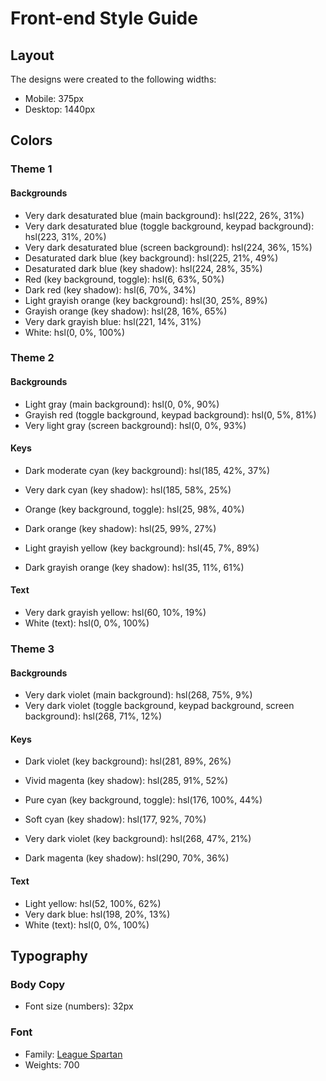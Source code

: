 # Front-end Style Guide

## Layout

The designs were created to the following widths:

-   Mobile: 375px
-   Desktop: 1440px

## Colors

### Theme 1

#### Backgrounds

-   Very dark desaturated blue (main background): hsl(222, 26%, 31%)
-   Very dark desaturated blue (toggle background, keypad background): hsl(223, 31%, 20%)
-   Very dark desaturated blue (screen background): hsl(224, 36%, 15%)
-   Desaturated dark blue (key background): hsl(225, 21%, 49%)
-   Desaturated dark blue (key shadow): hsl(224, 28%, 35%)
-   Red (key background, toggle): hsl(6, 63%, 50%)
-   Dark red (key shadow): hsl(6, 70%, 34%)
-   Light grayish orange (key background): hsl(30, 25%, 89%)
-   Grayish orange (key shadow): hsl(28, 16%, 65%)
-   Very dark grayish blue: hsl(221, 14%, 31%)
-   White: hsl(0, 0%, 100%)

### Theme 2

#### Backgrounds

-   Light gray (main background): hsl(0, 0%, 90%)
-   Grayish red (toggle background, keypad background): hsl(0, 5%, 81%)
-   Very light gray (screen background): hsl(0, 0%, 93%)

#### Keys

-   Dark moderate cyan (key background): hsl(185, 42%, 37%)
-   Very dark cyan (key shadow): hsl(185, 58%, 25%)

-   Orange (key background, toggle): hsl(25, 98%, 40%)
-   Dark orange (key shadow): hsl(25, 99%, 27%)

-   Light grayish yellow (key background): hsl(45, 7%, 89%)
-   Dark grayish orange (key shadow): hsl(35, 11%, 61%)

#### Text

-   Very dark grayish yellow: hsl(60, 10%, 19%)
-   White (text): hsl(0, 0%, 100%)

### Theme 3

#### Backgrounds

-   Very dark violet (main background): hsl(268, 75%, 9%)
-   Very dark violet (toggle background, keypad background, screen background): hsl(268, 71%, 12%)

#### Keys

-   Dark violet (key background): hsl(281, 89%, 26%)
-   Vivid magenta (key shadow): hsl(285, 91%, 52%)

-   Pure cyan (key background, toggle): hsl(176, 100%, 44%)
-   Soft cyan (key shadow): hsl(177, 92%, 70%)

-   Very dark violet (key background): hsl(268, 47%, 21%)
-   Dark magenta (key shadow): hsl(290, 70%, 36%)

#### Text

-   Light yellow: hsl(52, 100%, 62%)
-   Very dark blue: hsl(198, 20%, 13%)
-   White (text): hsl(0, 0%, 100%)

## Typography

### Body Copy

-   Font size (numbers): 32px

### Font

-   Family: [League Spartan](https://fonts.google.com/specimen/League+Spartan)
-   Weights: 700
